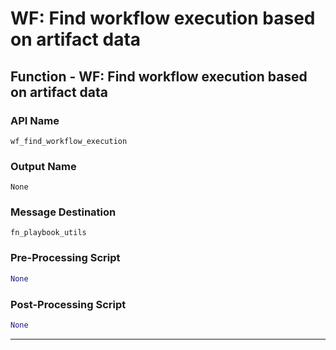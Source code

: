 <!--
    DO NOT MANUALLY EDIT THIS FILE
    THIS FILE IS AUTOMATICALLY GENERATED WITH resilient-circuits codegen
-->

# WF: Find workflow execution based on artifact data

## Function - WF: Find workflow execution based on artifact data

### API Name
`wf_find_workflow_execution`

### Output Name
`None`

### Message Destination
`fn_playbook_utils`

### Pre-Processing Script
```python
None
```

### Post-Processing Script
```python
None
```

---

